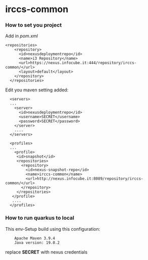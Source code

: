 # irccs-common

### How to set you project

Add in *pom.xml*
```
<repositories>
    <repository>
      <id>nexusdeploymentrepo</id>
      <name>i3 Repository</name>
      <url>https://nexus.infocube.it:444/repository/irccs-common/</url>
      <layout>default</layout>
    </repository>
  </repositories>
```

Edit you maven setting added:

```
  <servers>
  ...
    <server>
      <id>nexusdeploymentrepo</id>
      <username>SECRET</username>
      <password>SECRET</password>
    </server>
    ....
  </servers>
  
  <profiles>
  ...
	<profile>
     <id>snapshot</id>
     <repositories>
       <repository>
         <id>nexus-snapshot-repo</id>
         <name>irccs-common</name>
         <url>http://nexus.infocube.it:8089/repository/irccs-common/</url>
       </repository>
     </repositories>
   </profile>
   ....
  </profiles>  
```

### How to run quarkus to local

This env-Setup build using this configuration:
```
    Apache Maven 3.9.4
    Java version: 19.0.2
```


replace **SECRET** with nexus credentials